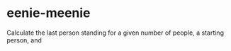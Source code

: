 eenie-meenie
============

Calculate the last person standing for a given number of people, a starting person, and  